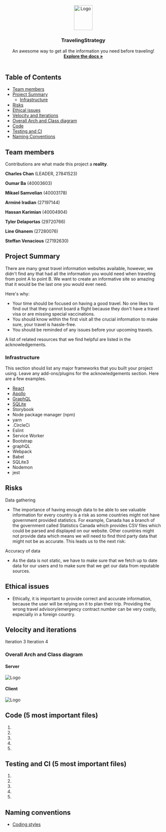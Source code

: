 <!-- PROJECT LOGO -->
<br />
<p align="center">
  <a href="https://github.com/MikeSmvl/travelingstrategy">
    <img src="https://i.imgur.com/6Dght1x.png" alt="Logo" width="60" height="80">
  </a>

  <h3 align="center">TravelingStrategy</h3>

  <p align="center">
    An awesome way to get all the information you need before traveling!
    <br />
    <a href="https://github.com/MikeSmvl/travelingstrategy/wiki"><strong>Explore the docs »</strong></a>
    <br />
    <br />
  </p>
</p>



<!-- TABLE OF CONTENTS -->
## Table of Contents

* [Team members](#contributing)
* [Project Summary](#about-the-project)
  * [Infrastructure](#built-with)
* [Risks](#risks)
* [Ethical issues](#ethical-issues)
* [Velocity and Iterations](#velocity)
* [Overall Arch and Class diagram](#diagram)
* [Code](#code)
* [Testing and CI](#testing)
* [Naming Conventions](#naming-conventions)

<!-- CONTRIBUTORS -->
## Team members

Contributions are what made this project a **reality**.

**Charles Chan** (LEADER, 27841523)

**Oumar Ba** (40003603)

**Mikael Samvelian** (40003178)

**Arminé Iradian** (27197144)

**Hassan Karimian** (40004904)

**Tyler Delaportas** (29720766)

**Line Ghanem** (27280076)

**Steffan Venacious** (27192630)

<!-- ABOUT THE PROJECT -->
## Project Summary

There are many great travel information websites available, however, we didn't find any that had all the information you would need when traveling from point A to point B. We want to create an informative site so amazing that it would be the last one you would ever need.

Here's why:
* Your time should be focused on having a good travel. No one likes to find out that they cannot board a flight because they don't have a travel visa or are missing special vaccinations.
* You should know within the first visit all the crucial information to make sure, your travel is hassle-free.
* You should be reminded of any issues before your upcoming travels.

A list of related resources that we find helpful are listed in the acknowledgements.

### Infrastructure
This section should list any major frameworks that you built your project using. Leave any add-ons/plugins for the acknowledgements section. Here are a few examples.
* [React](https://getbootstrap.com)
* [Apollo](https://jquery.com)
* [GraphQL](https://laravel.com)
* [SQLite](https://laravel.com)
* Storybook
* Node package manager (npm)
* yarn
* .CircleCi
* Eslint
* Service Worker
* Bootstrap
* graphQL
* Webpack
* Babel
* SQLite3
* Nodemon
* jest


<!-- RISKS -->
## Risks
Data gathering
* The importance of having enough data to be able to see valuable information for every country is a risk as some countries might not have government provided statistics. For example, Canada has a branch of the government called Statistics Canada which provides CSV files which could be parsed and displayed on our website. Other countries might not provide data which means we will need to find third party data that might not be as accurate. This leads us to the next risk:

Accuracy of data
* As the data is not static, we have to make sure that we fetch up to date data for our users and to make sure that we get our data from reputable sources. 

<!-- ETHICAL ISSUES -->
## Ethical issues
* Ethically, it is important to provide correct and accurate information, because the user will be relying on it to plan their trip. Providing the wrong travel advisory/emergency contract number can be very costly, especially in a foreign country. 

<!-- VELOCITY -->
## Velocity and iterations
Iteration 3
Iteration 4

<!-- DIAGRAM -->
### Overall Arch and Class diagram
#### Server
<img style="margin-left: auto;margin-right: auto;display: block;" src="https://user-images.githubusercontent.com/26494026/67640193-2e498680-f8cf-11e9-8439-5a1a3635c4b4.jpg" alt="Logo">

#### Client 
<img style="margin-left: auto;margin-right: auto;display: block;" src="https://user-images.githubusercontent.com/26494026/67640192-2c7fc300-f8cf-11e9-9aee-75b5beaf83a2.jpg" alt="Logo">

<!-- CODE -->
## Code (5 most important files)
1. 
2.
3.
4.
5.

<!-- TESTING -->
## Testing and CI (5 most important files)
1.
2.
3.
4.
5.

<!-- NAMING CONVENTIONS -->
## Naming conventions
* [Coding styles](https://github.com/MikeSmvl/travelingstrategy/wiki/Coding-Styles)
